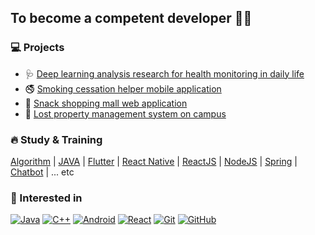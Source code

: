 ## To become a competent developer 👩‍💻

### 💻 Projects
- 🩺 [Deep learning analysis research for health monitoring in daily life](https://github.com/KW-Semicolon/Android)
- 🚭 [Smoking cessation helper mobile application](https://github.com/lamlyg/dr24-android)
- 🛒 [Snack shopping mall web application](https://github.com/lamlyg/Hansel-and-Gretel)
- 🏫 [Lost property management system on campus](https://github.com/lamlyg/Mulcam-TeamProject)

### 🔥 Study & Training
[Algorithm](https://github.com/lamlyg/Algorithm) | [JAVA](https://github.com/lamlyg/java_practice) | [Flutter](https://github.com/lamlyg/Netflix) | [React Native](https://github.com/lamlyg/) | [ReactJS](https://github.com/lamlyg/Pokebook-app) | [NodeJS](https://github.com/lamlyg/basic-web-node) | [Spring](https://github.com/lamlyg/spring-board-project) | [Chatbot](https://github.com/lamlyg/Chatbot-w-python) | ... etc

### 🌊 Interested in
[![Java](https://img.shields.io/badge/Java-orange?style=flat&logo=java&logoColor=white&link=https://github.com/lamlyg)](https://github.com/lamlyg) [![C++](https://img.shields.io/badge/-C/C%2B%2B-%2300599C?style=flat&logo=C%2B%2B&logoColor=ffffff)](https://github.com/lamlyg) [![Android](https://img.shields.io/badge/Android-green?style=flat&logo=android&logoColor=white&link=https://github.com/lamlyg)](https://github.com/lamlyg) [![React](https://img.shields.io/badge/-React-black?style=flat&logo=react&link=https://github.com/lamlyg)](https://github.com/lamlyg) [![Git](https://img.shields.io/badge/-Git-black?style=flat&logo=git&link=https://github.com/lamlyg)](https://github.com/lamlyg) [![GitHub](https://img.shields.io/badge/-GitHub-181717?style=flat&logo=github&link=https://github.com/lamlyg)](https://github.com/lamlyg)


<!--

### 🌼 I’m currently studying

<br/>
... etc

**lamlyg/lamlyg** is a ✨ _special_ ✨ repository because its `README.md` (this file) appears on your GitHub profile.

Here are some ideas to get you started:

- 🔭 I’m currently working on ...
- 🌱 I’m currently learning ...
- 👯 I’m looking to collaborate on ...
- 🤔 I’m looking for help with ...
- 💬 Ask me about ...
- 📫 How to reach me: ...
- 😄 Pronouns: ...
- ⚡ Fun fact: ...
-->
